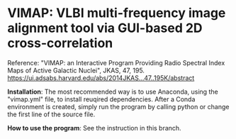# VIMAP: VLBI multi-frequency image alignment tool via GUI-based 2D cross-correlation

Reference: "VIMAP: an Interactive Program Providing Radio Spectral Index Maps of Active Galactic Nuclei", JKAS, 47, 195. 
https://ui.adsabs.harvard.edu/abs/2014JKAS...47..195K/abstract

**Installation**: 
The most recommended way is to use Anaconda, using the "vimap.yml" file, to install reuqired dependencies. After a Conda environment is created, simply run the program by calling python or change the first line of the source file.

**How to use the program**: 
See the instruction in this branch.
